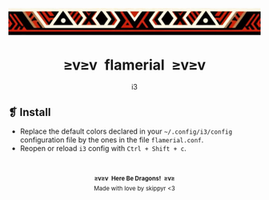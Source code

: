 <p align="center">
  <img alt="" src="../../assets/ornament.webp" />
</p>
<h1 align="center">≥v≥v&ensp;flamerial&ensp;≥v≥v</h1>
<p align="center">i3</p>

## ❡ Install

- Replace the default colors declared in your `~/.config/i3/config` configuration file by the ones in the file `flamerial.conf`.
- Reopen or reload `i3` config with `Ctrl + Shift + c`.

&ensp;
<p align="center"><sup><strong>≥v≥v&ensp;Here Be Dragons!&ensp;≥v≥</strong><br />Made with love by skippyr <3</sup></p>
